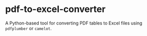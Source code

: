 # pdf-to-excel-converter
A Python-based tool for converting PDF tables to Excel files using `pdfplumber` or `camelot`.
